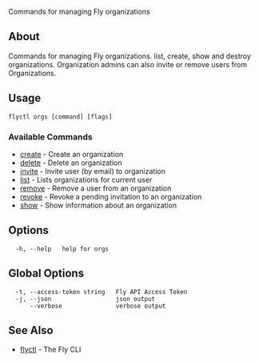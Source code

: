 <p class="font-medium tracking-tight text-gray-400 text-lg -mt-4 mb-9 pb-5 border-b">
  Commands for managing Fly organizations
</p>

## About

Commands for managing Fly organizations. list, create, show and
destroy organizations.
Organization admins can also invite or remove users from Organizations.

## Usage

~~~
flyctl orgs [command] [flags]
~~~

### Available Commands
* [create](/docs/flyctl/orgs-create/)	 - Create an organization
* [delete](/docs/flyctl/orgs-delete/)	 - Delete an organization
* [invite](/docs/flyctl/orgs-invite/)	 - Invite user (by email) to organization
* [list](/docs/flyctl/orgs-list/)	 - Lists organizations for current user
* [remove](/docs/flyctl/orgs-remove/)	 - Remove a user from an organization
* [revoke](/docs/flyctl/orgs-revoke/)	 - Revoke a pending invitation to an organization
* [show](/docs/flyctl/orgs-show/)	 - Show information about an organization

## Options

~~~
  -h, --help   help for orgs
~~~

## Global Options

~~~
  -t, --access-token string   Fly API Access Token
  -j, --json                  json output
      --verbose               verbose output
~~~

## See Also

* [flyctl](/docs/flyctl/help/)	 - The Fly CLI


